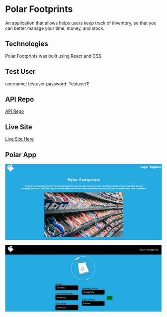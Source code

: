 # Polar Footprints

An application that allows helps users keep track of inventory, so that you can better manage your time, money, and stock.

## Technologies

Polar Footprints was built using React and CSS

## Test User

username: testuser
password: Testuser1!

## API Repo

[API Repo](https://github.com/Joalvaca/Polar-Server.git)

## Live Site

[Live Site Here](https://polar-app.now.sh/)

## Polar App

![PolarHomepage](https://github.com/Joalvaca/Polar-Footprint/raw/master/src/images/polarhomepage.jpg)

![Polar Intro](https://github.com/Joalvaca/Polar-Footprint/raw/master/src/images/polarform.jpg)
